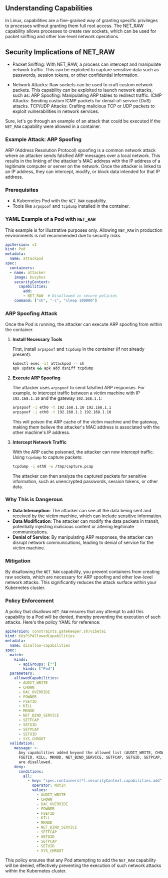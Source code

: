 ## Understanding Capabilities

In Linux, capabilities are a fine-grained way of granting specific privileges to processes without granting them full root access. The NET_RAW capability allows processes to create raw sockets, which can be used for packet sniffing and other low-level network operations.

## Security Implications of NET_RAW

- Packet Sniffing: With NET_RAW, a process can intercept and manipulate network traffic. This can be exploited to capture sensitive data such as passwords, session tokens, or other confidential information.

- Network Attacks: Raw sockets can be used to craft custom network packets. This capability can be exploited to launch network attacks, such as:
ARP Spoofing: Manipulating ARP tables to redirect traffic.
ICMP Attacks: Sending custom ICMP packets for denial-of-service (DoS) attacks.
TCP/UDP Attacks: Crafting malicious TCP or UDP packets to exploit vulnerabilities in network services.

Sure, let's go through an example of an attack that could be executed if the `NET_RAW` capability were allowed in a container.

### Example Attack: ARP Spoofing

ARP (Address Resolution Protocol) spoofing is a common network attack where an attacker sends falsified ARP messages over a local network. This results in the linking of the attacker's MAC address with the IP address of a legitimate computer or server on the network. Once the attacker is linked to an IP address, they can intercept, modify, or block data intended for that IP address.

### Prerequisites

- A Kubernetes Pod with the `NET_RAW` capability.
- Tools like `arpspoof` and `tcpdump` installed in the container.

### YAML Example of a Pod with `NET_RAW`

This example is for illustrative purposes only. Allowing `NET_RAW` in production environments is not recommended due to security risks.

```yaml
apiVersion: v1
kind: Pod
metadata:
  name: attackpod
spec:
  containers:
  - name: attacker
    image: busybox
    securityContext:
      capabilities:
        add:
        - NET_RAW  # Disallowed in secure policies
    command: ["sh", "-c", "sleep 100000"]
```

### ARP Spoofing Attack

Once the Pod is running, the attacker can execute ARP spoofing from within the container.

1. **Install Necessary Tools**

   First, install `arpspoof` and `tcpdump` in the container (if not already present):

   ```sh
   kubectl exec -it attackpod -- sh
   apk update && apk add dsniff tcpdump
   ```

2. **Execute ARP Spoofing**

   The attacker uses `arpspoof` to send falsified ARP responses. For example, to intercept traffic between a victim machine with IP `192.168.1.10` and the gateway `192.168.1.1`:

   ```sh
   arpspoof -i eth0 -t 192.168.1.10 192.168.1.1
   arpspoof -i eth0 -t 192.168.1.1 192.168.1.10
   ```

   This will poison the ARP cache of the victim machine and the gateway, making them believe the attacker's MAC address is associated with the other machine's IP address.

3. **Intercept Network Traffic**

   With the ARP cache poisoned, the attacker can now intercept traffic. Using `tcpdump` to capture packets:

   ```sh
   tcpdump -i eth0 -w /tmp/capture.pcap
   ```

   The attacker can then analyze the captured packets for sensitive information, such as unencrypted passwords, session tokens, or other data.

### Why This is Dangerous

- **Data Interception**: The attacker can see all the data being sent and received by the victim machine, which can include sensitive information.
- **Data Modification**: The attacker can modify the data packets in transit, potentially injecting malicious content or altering legitimate communications.
- **Denial of Service**: By manipulating ARP responses, the attacker can disrupt network communications, leading to denial of service for the victim machine.

### Mitigation

By disallowing the `NET_RAW` capability, you prevent containers from creating raw sockets, which are necessary for ARP spoofing and other low-level network attacks. This significantly reduces the attack surface within your Kubernetes cluster.

### Policy Enforcement

A policy that disallows `NET_RAW` ensures that any attempt to add this capability to a Pod will be denied, thereby preventing the execution of such attacks. Here's the policy YAML for reference:

```yaml
apiVersion: constraints.gatekeeper.sh/v1beta1
kind: K8sPSPAllowedCapabilities
metadata:
  name: disallow-capabilities
spec:
  match:
    kinds:
      - apiGroups: [""]
        kinds: ["Pod"]
  parameters:
    allowedCapabilities:
      - AUDIT_WRITE
      - CHOWN
      - DAC_OVERRIDE
      - FOWNER
      - FSETID
      - KILL
      - MKNOD
      - NET_BIND_SERVICE
      - SETFCAP
      - SETGID
      - SETPCAP
      - SETUID
      - SYS_CHROOT
  validation:
    message: >-
      Any capabilities added beyond the allowed list (AUDIT_WRITE, CHOWN, DAC_OVERRIDE, FOWNER,
      FSETID, KILL, MKNOD, NET_BIND_SERVICE, SETFCAP, SETGID, SETPCAP, SETUID, SYS_CHROOT)
      are disallowed.
    deny:
      conditions:
        all:
          - key: "spec.containers[*].securityContext.capabilities.add"
            operator: NotIn
            values:
              - AUDIT_WRITE
              - CHOWN
              - DAC_OVERRIDE
              - FOWNER
              - FSETID
              - KILL
              - MKNOD
              - NET_BIND_SERVICE
              - SETFCAP
              - SETGID
              - SETPCAP
              - SETUID
              - SYS_CHROOT
```

This policy ensures that any Pod attempting to add the `NET_RAW` capability will be denied, effectively preventing the execution of such network attacks within the Kubernetes cluster.